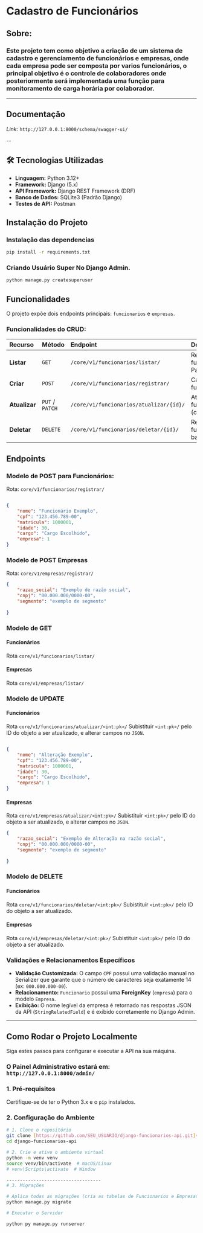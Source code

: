 # Cadastro de Funcionários

## Sobre:
### Este projeto tem como objetivo a criação de um sistema de cadastro e gerenciamento de funcionários e empresas, onde cada empresa pode ser composta por varios funcionários, o principal objetivo é o controle de colaboradores onde posteriormente será implementada uma função para monitoramento de carga horária por colaborador. 

---

## Documentação
_Link:_ `http://127.0.0.1:8000/schema/swagger-ui/`

--

## 🛠️ Tecnologias Utilizadas

* **Linguagem:** Python 3.12+
* **Framework:** Django (5.x)
* **API Framework:** Django REST Framework (DRF)
* **Banco de Dados:** SQLite3 (Padrão Django)
* **Testes de API:** Postman

## Instalação do Projeto


### Instalação das dependencias
```bash
pip install -r requirements.txt
```

### Criando Usuário Super No Django Admin. 
```bash
python manage.py createsuperuser
```


## Funcionalidades

O projeto expõe dois endpoints principais: `funcionarios` e `empresas`.

### Funcionalidades do CRUD:

| Recurso | Método | Endpoint | Descrição |
| :--- | :--- | :--- | :--- |
| **Listar** | `GET` | `/core/v1/funcionarios/listar/` | Retorna a lista de funcionários (com Paginação). |
| **Criar** | `POST` | `/core/v1/funcionarios/registrar/` | Cadastra um novo funcionário. |
| **Atualizar** | `PUT` / `PATCH` | `/core/v1/funcionarios/atualizar/{id}/` | Atualiza um funcionário (completa/parcial). |
| **Deletar** | `DELETE` | `/core/v1/funcionarios/deletar/{id}/` | Remove um funcionário do banco de dados. |

## Endpoints

### Modelo de POST para Funcionários:  

Rota: `core/v1/funcionarios/registrar/`

```json

{
    "nome": "Funcionário Exemplo",
    "cpf": "123.456.789-00", 
    "matricula": 1000001,
    "idade": 30,
    "cargo": "Cargo Escolhido",
    "empresa": 1  
}
```


### Modelo de POST Empresas
Rota: `core/v1/empresas/registrar/`
```json
{
    "razao_social": "Exemplo de razão social", 
    "cnpj": "00.000.000/0000-00",
    "segmento": "exemplo de segmento"
    
}
```

### Modelo de GET 

#### Funcionários

Rota ```core/v1/funcionarios/listar/```

#### Empresas

Rota ```core/v1/empresas/listar/```



### Modelo de UPDATE 
#### Funcionários
Rota ```core/v1/funcionarios/atualizar/<int:pk>/```  Subistituir ```<int:pk>/``` pelo ID do objeto a ser atualizado, e alterar campos no ```JSON```.


```json

{
    "nome": "Alteração Exemplo",
    "cpf": "123.456.789-00", 
    "matricula": 1000001,
    "idade": 30,
    "cargo": "Cargo Escolhido",
    "empresa": 1  
}
```



#### Empresas

Rota ```core/v1/empresas/atualizar/<int:pk>/```  Subistituir ```<int:pk>/``` pelo ID do objeto a ser atualizado, e alterar campos no ```JSON```.

```json
{
    "razao_social": "Exemplo de Alteração na razão social", 
    "cnpj": "00.000.000/0000-00",
    "segmento": "exemplo de segmento"
    
}
```

### Modelo de DELETE 
#### Funcionários
Rota ```core/v1/funcionarios/deletar/<int:pk>/```  Subistituir ```<int:pk>/``` pelo ID do objeto a ser atualizado.

#### Empresas

Rota ```core/v1/empresas/deletar/<int:pk>/```  Subistituir ```<int:pk>/``` pelo ID do objeto a ser atualizado.




### Validações e Relacionamentos Específicos

* **Validação Customizada:** O campo `CPF` possui uma validação manual no Serializer que garante que o número de caracteres seja exatamente 14 (ex: `000.000.000-00`).
* **Relacionamento:** `Funcionario` possui uma **ForeignKey** (`empresa`) para o modelo `Empresa`.
* **Exibição:** O nome legível da empresa é retornado nas respostas JSON da API (`StringRelatedField`) e é exibido corretamente no Django Admin.

---

##  Como Rodar o Projeto Localmente

Siga estes passos para configurar e executar a API na sua máquina.
### O Painel Administrativo estará em: ```http://127.0.0.1:8000/admin/```
### 1. Pré-requisitos

Certifique-se de ter o Python 3.x e o `pip` instalados.

### 2. Configuração do Ambiente

```bash
# 1. Clone o repositório
git clone [https://github.com/SEU_USUARIO/django-funcionarios-api.git](https://github.com/SEU_USUARIO/django-funcionarios-api.git)
cd django-funcionarios-api

# 2. Crie e ative o ambiente virtual
python -m venv venv
source venv/bin/activate  # macOS/Linux
# venv\Scripts\activate  # Window

-----------------------------------
# 3. Migrações 

# Aplica todas as migrações (cria as tabelas de Funcionarios e Empresas)
python manage.py migrate

# Executar o Servidor

python py manage.py runserver